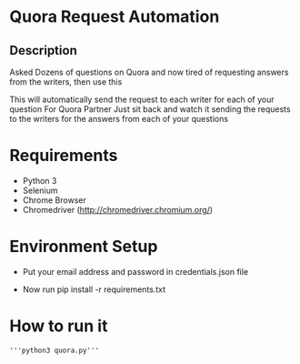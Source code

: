 # Quora Request Automation

## Description

Asked Dozens of questions on Quora and now tired of requesting answers from the writers, then use this

This will automatically send the request to each writer for each of your question
For Quora Partner
Just sit back and watch it sending the requests to the writers for the answers from each of your questions


# Requirements

* Python 3
* Selenium
* Chrome Browser
* Chromedriver (http://chromedriver.chromium.org/)


# Environment Setup

* Put your email address and password in credentials.json file

* Now run pip install -r requirements.txt

# How to run it

    '''python3 quora.py'''
